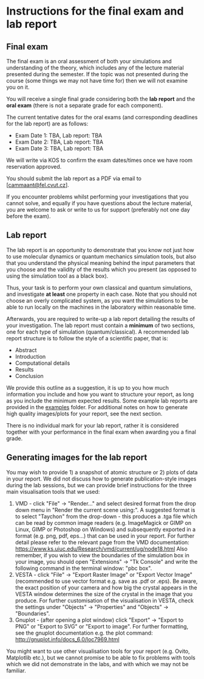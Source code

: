 # Instructions for the final exam and lab report

## Final exam

The final exam is an oral assessment of both your simulations and understanding of the theory, which includes any of the lecture material presented during the semester. If the topic was not presented during the course (some things we may not have time for) then we will not examine you on it.

You will receive a single final grade considering both the **lab report** and the **oral exam** (there is not a separate grade for each component).

The current tentative dates for the oral exams (and corresponding deadlines for the lab report) are as follows:
- Exam Date 1: TBA, Lab report: TBA
- Exam Date 2: TBA, Lab report: TBA
- Exam Date 3: TBA, Lab report: TBA

We will write via KOS to confirm the exam dates/times once we have room reservation approved.

You should submit the lab report as a PDF via email to [cammaant@fel.cvut.cz].

If you encounter problems whilst performing your investigations that you cannot solve, and equally if you have questions about the lecture material, you are welcome to ask or write to us for support (preferably not one day before the exam).

## Lab report

The lab report is an opportunity to demonstrate that you know not just how to use molecular dynamics or quantum mechanics simulation tools, but also that you understand the physical meaning behind the input parameters that you choose and the validity of the results which you present (as opposed to using the simulation tool as a black box). 

Thus, your task is to perform your own classical and quantum simulations, and investigate **at least** one property in each case. Note that you should not choose an overly complicated system, as you want the simulations to be able to run locally on the machines in the laboratory within reasonable time.

Afterwards, you are required to write-up a lab report detailing the results of your investigation. The lab report must contain a **minimum** of two sections, one for each type of simulation (quantum/classical). A recommended lab report structure is to follow the style of a scientific paper, that is:
- Abstract
- Introduction
- Computational details
- Results
- Conclusion

We provide this outline as a suggestion, it is up to you how much information you include and how you want to structure your report, as long as you include the minimum expected results. Some example lab reports are provided in the [examples](examples/) folder. For additional notes on how to generate high quality images/plots for your report, see the next section.

There is no individual mark for your lab report, rather it is considered together with your performance in the final exam when awarding you a final grade.

## Generating images for the lab report

You may wish to provide 1) a snapshot of atomic structure or 2) plots of data in your report. We did not discuss how to generate publication-style images during the lab sessions, but we can provide brief instructions for the three main visualisation tools that we used:
1. VMD - click "File" -> "Render..." and select desired format from the drop down menu in "Render the current scene using:". A suggested format is to select "Taychon" from the drop-down - this produces a .tga file which can be read by common image readers (e.g. ImageMagick or GIMP on Linux, GIMP or Photoshop on Windows) and subsequently exported in a format (e.g. png, pdf, eps...) that can be used in your report. For further detail please refer to the relevant page from the VMD documentation:
https://www.ks.uiuc.edu/Research/vmd/current/ug/node18.html
Also remember, if you wish to view the boundaries of the simulation box in your image, you should open "Extensions" -> "Tk Console" and write the following command in the terminal window: "pbc box".
2. VESTA - click "File" -> "Export Raster Image" or "Export Vector Image" (recommended to use vector format e.g. save as .pdf or .eps). Be aware, the exact position of your camera and how big the crystal appears in the VESTA window determines the size of the crystal in the image that you produce. For further customisation of the visualisation in VESTA, check the settings under "Objects" -> "Properties" and "Objects" -> "Boundaries".
3. Gnuplot - (after opening a plot window) click "Export" -> "Export to PNG" or "Export to SVG" or "Export to image". For further formatting, see the gnuplot documentation e.g. the plot command:
http://gnuplot.info/docs_6.0/loc7969.html

You might want to use other visualisation tools for your report (e.g. Ovito, Matplotlib etc.), but we cannot promise to be able to fix problems with tools which we did not demonstrate in the labs, and with which we may not be familiar.
